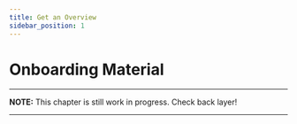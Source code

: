 ```yaml
---
title: Get an Overview
sidebar_position: 1
---
```


# Onboarding Material

---
**NOTE:**
This chapter is still work in progress. Check back layer!

---